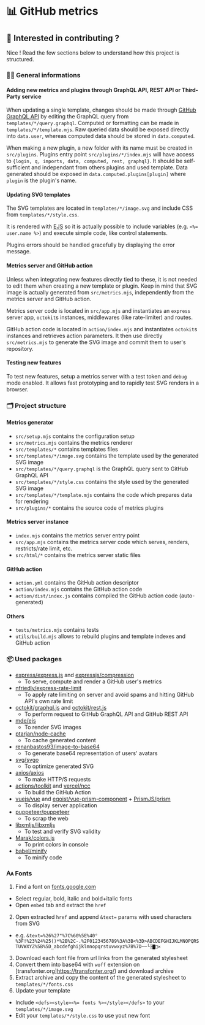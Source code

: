 # 📊 GitHub metrics

## 💪 Interested in contributing ?

Nice ! Read the few sections below to understand how this project is structured.

### 👨‍💻 General informations

#### Adding new metrics and plugins through GraphQL API, REST API or Third-Party service

When updating a single template, changes should be made through [GitHub GraphQL API](https://docs.github.com/en/graphql) by editing the GraphQL query from `templates/*/query.graphql`. Computed or formatting can be made in `templates/*/template.mjs`.
Raw queried data should be exposed directly into `data.user`, whereas computed data should be stored in `data.computed`.

When making a new plugin, a new folder with its name must be created in `src/plugins`.
Plugins entry point `src/plugins/*/index.mjs` will have access to `{login, q, imports, data, computed, rest, graphql}`.
It should be self-sufficient and independant from others plugins and used template.
Data generated should be exposed in `data.computed.plugins[plugin]` where `plugin` is the plugin's name.

#### Updating SVG templates

The SVG templates are located in `templates/*/image.svg` and include CSS from `templates/*/style.css`.

It is rendered with [EJS](https://github.com/mde/ejs) so it is actually possible to include variables (e.g. `<%= user.name %>`) and execute simple code, like control statements.

Plugins errors should be handled gracefully by displaying the error message.

#### Metrics server and GitHub action

Unless when integrating new features directly tied to these, it is not needed to edit them when creating a new template or plugin.
Keep in mind that SVG image is actually generated from `src/metrics.mjs`, independently from the metrics server and GitHub action.

Metrics server code is located in `src/app.mjs` and instantiates an `express` server app, `octokit`s instances, middlewares (like rate-limiter) and routes.

GitHub action code is located in `action/index.mjs` and instantiates `octokit`s instances and retrieves action parameters.
It then use directly `src/metrics.mjs` to generate the SVG image and commit them to user's repository.

#### Testing new features

To test new features, setup a metrics server with a test token and `debug` mode enabled.
It allows fast prototyping and to rapidly test SVG renders in a browser.

### 🗂️ Project structure

#### Metrics generator

* `src/setup.mjs` contains the configuration setup
* `src/metrics.mjs` contains the metrics renderer
* `src/templates/*` contains templates files
* `src/templates/*/image.svg` contains the template used by the generated SVG image
* `src/templates/*/query.graphql` is the GraphQL query sent to GitHub GraphQL API
* `src/templates/*/style.css` contains the style used by the generated SVG image
* `src/templates/*/template.mjs` contains the code which prepares data for rendering
* `src/plugins/*` contains the source code of metrics plugins

#### Metrics server instance

* `index.mjs` contains the metrics server entry point
* `src/app.mjs` contains the metrics server code which serves, renders, restricts/rate limit, etc.
* `src/html/*` contains the metrics server static files

#### GitHub action

* `action.yml` contains the GitHub action descriptor
* `action/index.mjs` contains the GitHub action code
* `action/dist/index.js` contains compiled the GitHub action code (auto-generated)

#### Others

* `tests/metrics.mjs` contains tests
* `utils/build.mjs` allows to rebuild plugins and template indexes and GitHub action


### 📦 Used packages

* [express/express.js](https://github.com/expressjs/express) and [expressjs/compression](https://github.com/expressjs/compression)
  * To serve, compute and render a GitHub user's metrics
* [nfriedly/express-rate-limit](https://github.com/nfriedly/express-rate-limit)
  * To apply rate limiting on server and avoid spams and hitting GitHub API's own rate limit
* [octokit/graphql.js](https://github.com/octokit/graphql.js/) and [octokit/rest.js](https://github.com/octokit/rest.js)
  * To perform request to GitHub GraphQL API and GitHub REST API
* [mde/ejs](https://github.com/mde/ejs)
  * To render SVG images
* [ptarjan/node-cache](https://github.com/ptarjan/node-cache)
  * To cache generated content
* [renanbastos93/image-to-base64](https://github.com/renanbastos93/image-to-base64)
  * To generate base64 representation of users' avatars
* [svg/svgo](https://github.com/svg/svgo)
  * To optimize generated SVG
* [axios/axios](https://github.com/axios/axios)
  * To make HTTP/S requests
* [actions/toolkit](https://github.com/actions/toolkit/tree/master) and [vercel/ncc](https://github.com/vercel/ncc)
  * To build the GitHub Action
* [vuejs/vue](https://github.com/vuejs/vue) and [egoist/vue-prism-component](https://github.com/egoist/vue-prism-component) + [PrismJS/prism](https://github.com/PrismJS/prism)
  * To display server application
* [puppeteer/puppeteer](https://github.com/puppeteer/puppeteer)
  * To scrap the web
* [libxmljs/libxmljs](https://github.com/libxmljs/libxmljs)
  * To test and verify SVG validity
* [Marak/colors.js](https://github.com/Marak/colors.js)
  * To print colors in console
* [babel/minify](https://github.com/babel/minify)
  * To minify code

### 🗛 Fonts

1. Find a font on [fonts.google.com](https://fonts.google.com/)
  - Select regular, bold, italic and bold+italic fonts
  - Open `embed` tab and extract the `href`
2. Open extracted `href` and append `&text=` params with used characters from SVG
  - e.g. `&text=%26%27"%7C%60%5E%40°%3F!%23%24%25()*%2B%2C-.%2F0123456789%3A%3B<%3D>ABCDEFGHIJKLMNOPQRSTUVWXYZ%5B%5D_abcdefghijklmnopqrstuvwxyz%7B%7D~─└├▇□✕`
3. Download each font file from url links from the generated stylesheet
4. Convert them into base64 with `woff` extension on [transfonter.org]https://transfonter.org/) and download archive
5. Extract archive and copy the content of the generated stylesheet to `templates/*/fonts.css`
6. Update your template
  - Include `<defs><style><%= fonts %></style></defs>` to your `templates/*/image.svg`
  - Edit your `templates/*/style.css` to use yout new font
